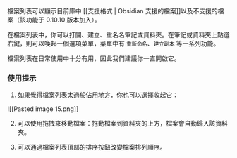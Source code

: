 檔案列表可以顯示目前庫中 [[支援格式 | Obsidian 支援的檔案]]以及不支援的檔案（該功能于 0.10.10 版本加入）。

在檔案列表中，你可以打開、建立、重名名筆記或資料夾。在筆記或資料夾上點選右鍵，則可以喚起一個選項菜單，菜單中有 `重新命名`、`建立副本` 等一系列功能。

檔案列表在日常使用中十分有用，因此我們建議你一直開啟它。

### 使用提示

1. 如果覺得檔案列表太過於佔用地方，你也可以選擇收起它：

![[Pasted image 15.png]]

2. 可以使用拖拽來移動檔案：拖動檔案到資料夾的上方，檔案會自動歸入該資料夾。

3. 可以通過檔案列表頂部的排序按鈕改變檔案排列順序。
